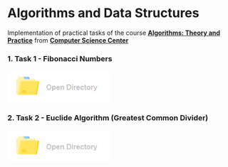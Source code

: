# Algorithms and Data Structures
Implementation of practical tasks of the course **[Algorithms: Theory and Practice](https://stepik.org/course/217/syllabus)** from **[Computer Science Center](https://stepik.org/org/compscicenter)**

### 1. Task 1 - Fibonacci Numbers
[![Button](https://github.com/AlexeyPopov1997/AlgorithmsAndDataStructures/blob/develop/open_dir_image.png?raw=true)](https://github.com/AlexeyPopov1997/AlgorithmsAndDataStructures/tree/master/Algorithms/FibonacciNumbers)
### 2. Task 2 - Euclide Algorithm (Greatest Common Divider)
[![Button](https://github.com/AlexeyPopov1997/AlgorithmsAndDataStructures/blob/develop/open_dir_image.png?raw=true)](https://github.com/AlexeyPopov1997/AlgorithmsAndDataStructures/tree/master/Algorithms/EuclideAlgorithm)